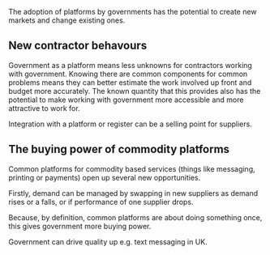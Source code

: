<!-- TITLE: New Markets -->
<!-- SUBTITLE: A quick summary of New Markets -->

The adoption of platforms by governments has the potential to create new markets and change existing ones.

## New contractor behavours

Government as a platform means less unknowns for contractors working with government. Knowing there are common components for common problems means they can better estimate the work involved up front and budget more accurately. The known quantity that this provides also has the potential to make working with government more accessible and more attractive to work for.

Integration with a platform or register can be a selling point for suppliers.


## The buying power of commodity platforms

Common platforms for commodity based services (things like messaging, printing or payments) open up several new opportunities.

Firstly, demand can be managed by swapping in new suppliers as demand rises or a falls, or if performance of one supplier drops.

Because, by definition, common platforms are about doing something once, this gives government more buying power.

Government can drive quality up e.g. text messaging in UK.